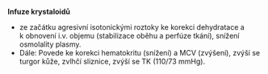 <div class="w3-row">
<div class="w3-half">
<div class="w3-khaki w3-xlarge w3-padding w3-margin">

**Infuze krystaloidů**

 - ze začátku agresivní isotonickými roztoky ke korekci dehydratace a k obnovení i.v. objemu (stabilizace oběhu a perfúze tkání), snížení osmolality plasmy.
 - Dále: Povede ke korekci hematokritu (snížení) a MCV (zvýšení), zvýší se turgor kůže, zvlhčí sliznice, zvýší se TK (110/73 mmHg).

</div>
</div>
<div class="w3-half">

<bdl-animate-adobe src="k1dm1/Dehydratace3.js" width="600" height="400" name="Dehydratace6" fromid="id4" responsive="true" playafterstart="true"></bdl-animate-adobe>
<bdl-animate-adobe-control id="id4"></bdl-animate-adobe-control>

</div>
</div>
